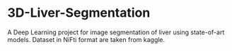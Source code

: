# 3D-Liver-Segmentation
A Deep Learning project for image segmentation of liver using state-of-art models. Dataset in NiFti format are taken from kaggle.
